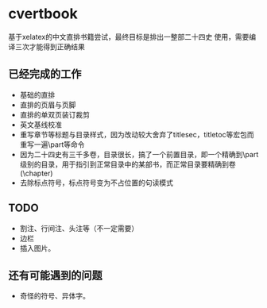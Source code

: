 # cvertbook
基于xelatex的中文直排书籍尝试，最终目标是排出一整部二十四史
使用，需要编译三次才能得到正确结果

## 已经完成的工作
- 基础的直排
- 直排的页眉与页脚
- 直排的单双页装订裁剪
- 英文基线校准
- 重写章节等标题与目录样式，因为改动较大舍弃了titlesec，titletoc等宏包而重写一遍\part等命令
- 因为二十四史有三千多卷，目录很长，搞了一个前置目录，即一个精确到\part级别的目录，用于指引到正常目录中的某部书，而正常目录要精确到卷(\chapter)
- 去除标点符号，标点符号变为不占位置的句读模式

## TODO
- 割注、行间注、头注等（不一定需要）
- 边栏
- 插入图片。

## 还有可能遇到的问题
- 奇怪的符号、异体字。
